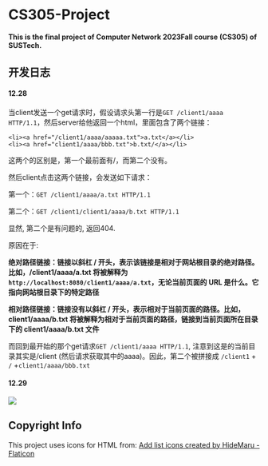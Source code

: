# CS305-Project

**This is the final project of Computer Network 2023Fall course (CS305) of SUSTech.**

## 开发日志
#### 12.28
当client发送一个get请求时，假设请求头第一行是`GET /client1/aaaa HTTP/1.1`，然后server给他返回一个html，里面包含了两个链接：

```
<li><a href="/client1/aaaa/aaaaa.txt">a.txt</a></li>
<li><a href="client1/aaaa/bbb.txt">b.txt/</a></li>
```

这两个的区别是，第一个最前面有/，而第二个没有。

然后client点击这两个链接，会发送如下请求：

第一个：`GET /client1/aaaa/a.txt HTTP/1.1`

第二个：`GET /client1/client1/aaaa/b.txt HTTP/1.1`

显然, 第二个是有问题的, 返回404.

原因在于:

**绝对路径链接：链接以斜杠 / 开头，表示该链接是相对于网站根目录的绝对路径。比如，/client1/aaaa/a.txt 将被解释为 `http://localhost:8080/client1/aaaa/a.txt`，无论当前页面的 URL 是什么。它指向网站根目录下的特定路径**

**相对路径链接：链接没有以斜杠 / 开头，表示相对于当前页面的路径。比如，client1/aaaa/b.txt 将被解释为相对于当前页面的路径，链接到当前页面所在目录下的 client1/aaaa/b.txt 文件**

而回到最开始的那个get请求`GET /client1/aaaa HTTP/1.1`, 注意到这是的当前目录其实是/client (然后请求获取其中的aaaa)。因此，第二个被拼接成 `/client1` + `/` +`client1/aaaa/bbb.txt`

#### 12.29

![](https://cdn.jsdelivr.net/gh/Evan-Sukhoi/ImageHost@main/img/20231230001248.png)

## Copyright Info
This project uses icons for HTML from:
<a href="https://www.flaticon.com/free-icons/add-list" title="add list icons">Add list icons created by HideMaru - Flaticon</a>
